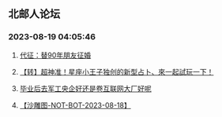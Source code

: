 ## 北邮人论坛 
### 2023-08-19 04:05:46

1. [代征：替90年朋友征婚](https://bbs.byr.cn/article/Feeling/3203167)

2. [【转】超神准！星座小王子独创的新型占卜、來一起試玩一下！](https://bbs.byr.cn/article/Constellations/326533)

3. [毕业后去军工央企好还是卷互联网大厂好呢](https://bbs.byr.cn/article/Job/2158236)

4. [【沙雕图-NOT-BOT-2023-08-18】](https://bbs.byr.cn/article/Picture/3347800)

